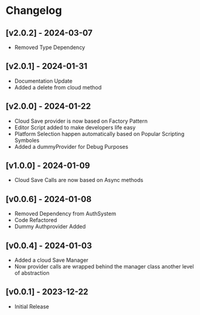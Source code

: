 # Changelog

## [v2.0.2] - 2024-03-07

- Removed Type Dependency


## [v2.0.1] - 2024-01-31

- Documentation Update
- Added a delete from cloud method

## [v2.0.0] - 2024-01-22

- Cloud Save provider is now based on Factory Pattern
- Editor Script added to make developers life easy
- Platform Selection happen automatically based on Popular Scripting Symboles
- Added a dummyProvider for Debug Purposes


## [v1.0.0] - 2024-01-09

- Cloud Save Calls are now based on Async methods

## [v0.0.6] - 2024-01-08

- Removed Dependency from AuthSystem
- Code Refactored
- Dummy Authprovider Added

## [v0.0.4] - 2024-01-03

- Added a cloud Save Manager
- Now provider calls are wrapped behind the manager class another level of abstraction

## [v0.0.1] - 2023-12-22

- Initial Release